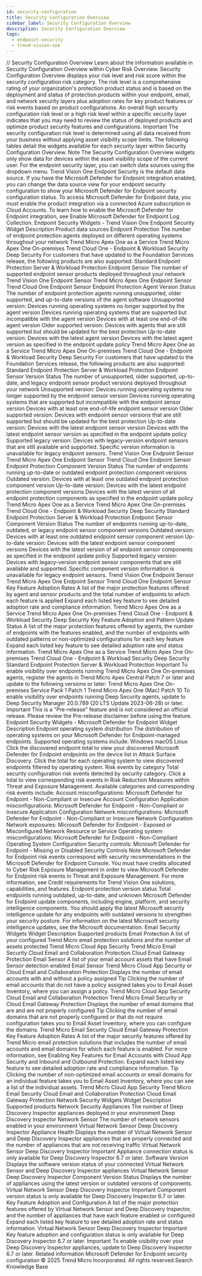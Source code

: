 ```yaml
---
id: security-configuration
title: Security Configuration Overview
sidebar_label: Security Configuration Overview
description: Security Configuration Overview
tags:
  - endpoint-security
  - trend-vision-one
---
```


/*<![CDATA[*/ $('#title').html($('meta[name=map-description]').attr('content')); /*]]>*/ Security Configuration Overview Learn about the information available in Security Configuration Overview within Cyber Risk Overview. Security Configuration Overview displays your risk level and risk score within the security configuration risk category. The risk level is a comprehensive rating of your organization's protection product status and is based on the deployment and status of protection products within your endpoint, email, and network security layers plus adoption rates for key product features or risk events based on product configurations. An overall high security configuration risk level or a high risk level within a specific security layer indicates that you may need to review the status of deployed products and optimize product security features and configurations. Important The security configuration risk level is determined using all data received from your business without applying asset visibility scope limits. The following tables detail the widgets available for each security layer within Security Configuration Overview. Note The Security Configuration Overview widgets only show data for devices within the asset visibility scope of the current user. For the endpoint security layer, you can switch data sources using the dropdown menu. Trend Vision One Endpoint Security is the default data source. If you have the Microsoft Defender for Endpoint integration enabled, you can change the data source view for your endpoint security configuration to show your Microsoft Defender for Endpoint security configuration status. To access Microsoft Defender for Endpoint data, you must enable the product integration via a connected Azure subscription in Cloud Accounts. To learn how to enable the Microsoft Defender for Endpoint integration, see Enable Microsoft Defender for Endpoint Log Collection. Endpoint Security Widgets - Trend Vision One Endpoint Security Widget Description Product data sources Endpoint Protection The number of endpoint protection agents deployed on different operating systems throughout your network Trend Micro Apex One as a Service Trend Micro Apex One On-premises Trend Cloud One - Endpoint & Workload Security Deep Security For customers that have updated to the Foundation Services release, the following products are also supported: Standard Endpoint Protection Server & Workload Protection Endpoint Sensor The number of supported endpoint sensor products deployed throughout your network Trend Vision One Endpoint Sensor Trend Micro Apex One Endpoint Sensor Trend Cloud One Endpoint Sensor Endpoint Protection Agent Version Status The number of endpoint protection agents running unsupported, older supported, and up-to-date versions of the agent software Unsupported version: Devices running operating systems no longer supported by the agent version Devices running operating systems that are supported but incompatible with the agent version Devices with at least one end-of-life agent version Older supported version: Devices with agents that are still supported but should be updated for the best protection Up-to-date version: Devices with the latest agent version Devices with the latest agent version as specified in the endpoint update policy Trend Micro Apex One as a Service Trend Micro Apex One On-premises Trend Cloud One - Endpoint & Workload Security Deep Security For customers that have updated to the Foundation Services release, the following products are also supported: Standard Endpoint Protection Server & Workload Protection Endpoint Sensor Version Status The number of unsupported, older supported, up-to-date, and legacy endpoint sensor product versions deployed throughout your network Unsupported version: Devices running operating systems no longer supported by the endpoint sensor version Devices running operating systems that are supported but incompatible with the endpoint sensor version Devices with at least one end-of-life endpoint sensor version Older supported version: Devices with endpoint sensor versions that are still supported but should be updated for the best protection Up-to-date version: Devices with the latest endpoint sensor version Devices with the latest endpoint sensor version as specified in the endpoint update policy Supported legacy version: Devices with legacy-version endpoint sensors that are still available and supported. Specific version information is unavailable for legacy endpoint sensors. Trend Vision One Endpoint Sensor Trend Micro Apex One Endpoint Sensor Trend Cloud One Endpoint Sensor Endpoint Protection Component Version Status The number of endpoints running up-to-date or outdated endpoint protection component versions Outdated version: Devices with at least one outdated endpoint protection component version Up-to-date version: Devices with the latest endpoint protection component versions Devices with the latest version of all endpoint protection components as specified in the endpoint update policy Trend Micro Apex One as a Service Trend Micro Apex One On-premises Trend Cloud One - Endpoint & Workload Security Deep Security Standard Endpoint Protection Server & Workload Protection Endpoint Sensor Component Version Status The number of endpoints running up-to-date, outdated, or legacy endpoint sensor component versions Outdated version: Devices with at least one outdated endpoint sensor component version Up-to-date version: Devices with the latest endpoint sensor component versions Devices with the latest version of all endpoint sensor components as specified in the endpoint update policy Supported legacy version: Devices with legacy-version endpoint sensor components that are still available and supported. Specific component version information is unavailable for legacy endpoint sensors. Trend Vision One Endpoint Sensor Trend Micro Apex One Endpoint Sensor Trend Cloud One Endpoint Sensor Key Feature Adoption Rates A list of the major protection features offered by agent and sensor products and the total number of endpoints to which each feature is applied Expand each listed key feature to see detailed adoption rate and compliance information. Trend Micro Apex One as a Service Trend Micro Apex One On-premises Trend Cloud One - Endpoint & Workload Security Deep Security Key Feature Adoption and Pattern Update Status A list of the major protection features offered by agents, the number of endpoints with the features enabled, and the number of endpoints with outdated patterns or non-optimized configurations for each key feature Expand each listed key feature to see detailed adoption rate and status information. Trend Micro Apex One as a Service Trend Micro Apex One On-premises Trend Cloud One - Endpoint & Workload Security Deep Security Standard Endpoint Protection Server & Workload Protection Important To enable visibility over endpoints running Trend Micro Apex One On-premises agents, register the agents in Trend Micro Apex Central Patch 7 or later and update to the following versions or later: Trend Micro Apex One On-premises Service Pack 1 Patch 1 Trend Micro Apex One (Mac) Patch 10 To enable visibility over endpoints running Deep Security agents, update to Deep Security Manager 20.0.789 (20 LTS Update 2023-06-28) or later. Important This is a "Pre-release" feature and is not considered an official release. Please review the Pre-release disclaimer before using the feature. Endpoint Security Widgets - Microsoft Defender for Endpoint Widget Description Endpoint operating system distribution The distribution of operating systems on your Microsoft Defender for Endpoint-managed endpoints. Supported operating systems include: Windows macOS Linux Click the discovered endpoint total to view your discovered Microsoft Defender for Endpoint endpoints on the device list in Attack Surface Discovery. Click the total for each operating system to view discovered endpoints filtered by operating system. Risk events by category Total security configuration risk events detected by security category. Click a total to view corresponding risk events in Risk Reduction Measures within Threat and Exposure Management. Available categories and corresponding risk events include: Account misconfigurations: Microsoft Defender for Endpoint - Non-Compliant or Insecure Account Configuration Application misconfigurations: Microsoft Defender for Endpoint - Non-Compliant or Insecure Application Configuration Network misconfigurations: Microsoft Defender for Endpoint - Non-Compliant or Insecure Network Configuration Network exposures: Microsoft Defender for Endpoint - Exposed or Misconfigured Network Resource or Service Operating system misconfigurations: Microsoft Defender for Endpoint - Non-Compliant Operating System Configuration Security controls: Microsoft Defender for Endpoint - Missing or Disabled Security Controls Note Microsoft Defender for Endpoint risk events correspond with security recommendations in the Microsoft Defender for Endpoint Console. You must have credits allocated to Cyber Risk Exposure Management in order to view Microsoft Defender for Endpoint risk events in Threat and Exposure Management. For more information, see Credit requirements for Trend Vision One solutions, capabilities, and features. Endpoint protection version status Total endpoints running outdated, up-to-date, and unknown Microsoft Defender for Endpoint update components, including engine, platform, and security intelligence components. You should apply the latest Microsoft security intelligence update for any endpoints with outdated versions to strengthen your security posture. For information on the latest Microsoft security intelligence updates, see the Microsoft documentation. Email Security Widgets Widget Description Supported products Email Protection A list of your configured Trend Micro email protection solutions and the number of assets protected Trend Micro Cloud App Security Trend Micro Email Security Cloud Email and Collaboration Protection Cloud Email Gateway Protection Email Sensor A list of your email account assets that have Email Sensor detection enabled Email Sensor Trend Micro Cloud App Security or Cloud Email and Collaboration Protection Displays the number of email accounts with and without a policy assigned Tip Clicking the number of email accounts that do not have a policy assigned takes you to Email Asset Inventory, where you can assign a policy. Trend Micro Cloud App Security Cloud Email and Collaboration Protection Trend Micro Email Security or Cloud Email Gateway Protection Displays the number of email domains that are and are not properly configured Tip Clicking the number of email domains that are not properly configured or that do not require configuration takes you to Email Asset Inventory, where you can configure the domains. Trend Micro Email Security Cloud Email Gateway Protection Key Feature Adoption Rates A list of the major security features offered by Trend Micro email protection solutions that includes the number of email accounts and email domains for which each feature is enabled. For more information, see Enabling Key Features for Email Accounts with Cloud App Security and Inbound and Outbound Protection. Expand each listed key feature to see detailed adoption rate and compliance information. Tip Clicking the number of non-optimized email accounts or email domains for an individual feature takes you to Email Asset Inventory, where you can see a list of the individual assets. Trend Micro Cloud App Security Trend Micro Email Security Cloud Email and Collaboration Protection Cloud Email Gateway Protection Network Security Widgets Widget Description Supported products Network Security Appliances The number of Deep Discovery Inspector appliances deployed in your environment Deep Discovery Inspector Network Sensor The number of network sensors enabled in your environment Virtual Network Sensor Deep Discovery Inspector Appliance Health Displays the number of Virtual Network Sensor and Deep Discovery Inspector appliances that are properly connected and the number of appliances that are not receiving traffic Virtual Network Sensor Deep Discovery Inspector Important Appliance connection status is only available for Deep Discovery Inspector 6.7 or later. Software Version Displays the software version status of your connected Virtual Network Sensor and Deep Discovery Inspector appliances Virtual Network Sensor Deep Discovery Inspector Component Version Status Displays the number of appliances using the latest version or outdated versions of components. Virtual Network Sensor Deep Discovery Inspector Important Component version status is only available for Deep Discovery Inspector 6.7 or later. Key Feature Adoption and Configuration A list of the major protection features offered by Virtual Network Sensor and Deep Discovery Inspector, and the number of appliances that have each feature enabled or configured Expand each listed key feature to see detailed adoption rate and status information. Virtual Network Sensor Deep Discovery Inspector Important Key feature adoption and configuration status is only available for Deep Discovery Inspector 6.7 or later. Important To enable visibility over your Deep Discovery Inspector appliances, update to Deep Discovery Inspector 6.7 or later. Related information Microsoft Defender for Endpoint security configuration © 2025 Trend Micro Incorporated. All rights reserved.Search Knowledge Base
